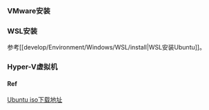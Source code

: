 ### VMware安装

### WSL安装
参考[[develop/Environment/Windows/WSL/install|WSL安装Ubuntu]]。

### Hyper-V虚拟机

#### Ref
[Ubuntu iso下载地址](https://mirrors.tuna.tsinghua.edu.cn/#)

